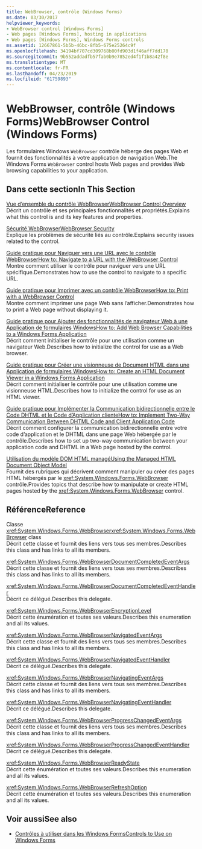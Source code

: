 ```yaml
---
title: WebBrowser, contrôle (Windows Forms)
ms.date: 03/30/2017
helpviewer_keywords:
- WebBrowser control [Windows Forms]
- Web pages [Windows Forms], hosting in applications
- Web pages [Windows Forms], Windows Forms controls
ms.assetid: 12667861-5b5b-46bc-8fb5-675e25264c9f
ms.openlocfilehash: 34194bf707cd309768b00fd903d1f46aff7dd170
ms.sourcegitcommit: 9b552addadfb57fab0b9e7852ed4f1f1b8a42f8e
ms.translationtype: MT
ms.contentlocale: fr-FR
ms.lasthandoff: 04/23/2019
ms.locfileid: "61759893"
---
```

# <a name="webbrowser-control-windows-forms"></a><span data-ttu-id="a2df9-102">WebBrowser, contrôle (Windows Forms)</span><span class="sxs-lookup"><span data-stu-id="a2df9-102">WebBrowser Control (Windows Forms)</span></span>
<span data-ttu-id="a2df9-103">Les formulaires Windows `WebBrowser` contrôle héberge des pages Web et fournit des fonctionnalités à votre application de navigation Web.</span><span class="sxs-lookup"><span data-stu-id="a2df9-103">The Windows Forms `WebBrowser` control hosts Web pages and provides Web browsing capabilities to your application.</span></span>  
  
## <a name="in-this-section"></a><span data-ttu-id="a2df9-104">Dans cette section</span><span class="sxs-lookup"><span data-stu-id="a2df9-104">In This Section</span></span>  
 [<span data-ttu-id="a2df9-105">Vue d’ensemble du contrôle WebBrowser</span><span class="sxs-lookup"><span data-stu-id="a2df9-105">WebBrowser Control Overview</span></span>](webbrowser-control-overview.md)  
 <span data-ttu-id="a2df9-106">Décrit un contrôle et ses principales fonctionnalités et propriétés.</span><span class="sxs-lookup"><span data-stu-id="a2df9-106">Explains what this control is and its key features and properties.</span></span>  
  
 [<span data-ttu-id="a2df9-107">Sécurité WebBrowser</span><span class="sxs-lookup"><span data-stu-id="a2df9-107">WebBrowser Security</span></span>](webbrowser-security.md)  
 <span data-ttu-id="a2df9-108">Explique les problèmes de sécurité liés au contrôle.</span><span class="sxs-lookup"><span data-stu-id="a2df9-108">Explains security issues related to the control.</span></span>  
  
 [<span data-ttu-id="a2df9-109">Guide pratique pour Naviguer vers une URL avec le contrôle WebBrowser</span><span class="sxs-lookup"><span data-stu-id="a2df9-109">How to: Navigate to a URL with the WebBrowser Control</span></span>](how-to-navigate-to-a-url-with-the-webbrowser-control.md)  
 <span data-ttu-id="a2df9-110">Montre comment utiliser le contrôle pour naviguer vers une URL spécifique.</span><span class="sxs-lookup"><span data-stu-id="a2df9-110">Demonstrates how to use the control to navigate to a specific URL.</span></span>  
  
 [<span data-ttu-id="a2df9-111">Guide pratique pour Imprimer avec un contrôle WebBrowser</span><span class="sxs-lookup"><span data-stu-id="a2df9-111">How to: Print with a WebBrowser Control</span></span>](how-to-print-with-a-webbrowser-control.md)  
 <span data-ttu-id="a2df9-112">Montre comment imprimer une page Web sans l’afficher.</span><span class="sxs-lookup"><span data-stu-id="a2df9-112">Demonstrates how to print a Web page without displaying it.</span></span>  
  
 [<span data-ttu-id="a2df9-113">Guide pratique pour Ajouter des fonctionnalités de navigateur Web à une Application de formulaires Windows</span><span class="sxs-lookup"><span data-stu-id="a2df9-113">How to: Add Web Browser Capabilities to a Windows Forms Application</span></span>](how-to-add-web-browser-capabilities-to-a-windows-forms-application.md)  
 <span data-ttu-id="a2df9-114">Décrit comment initialiser le contrôle pour une utilisation comme un navigateur Web.</span><span class="sxs-lookup"><span data-stu-id="a2df9-114">Describes how to initialize the control for use as a Web browser.</span></span>  
  
 [<span data-ttu-id="a2df9-115">Guide pratique pour Créer une visionneuse de Document HTML dans une Application de formulaires Windows</span><span class="sxs-lookup"><span data-stu-id="a2df9-115">How to: Create an HTML Document Viewer in a Windows Forms Application</span></span>](how-to-create-an-html-document-viewer-in-a-windows-forms-application.md)  
 <span data-ttu-id="a2df9-116">Décrit comment initialiser le contrôle pour une utilisation comme une visionneuse HTML.</span><span class="sxs-lookup"><span data-stu-id="a2df9-116">Describes how to initialize the control for use as an HTML viewer.</span></span>  
  
 [<span data-ttu-id="a2df9-117">Guide pratique pour Implémenter la Communication bidirectionnelle entre le Code DHTML et le Code d’Application cliente</span><span class="sxs-lookup"><span data-stu-id="a2df9-117">How to: Implement Two-Way Communication Between DHTML Code and Client Application Code</span></span>](implement-two-way-com-between-dhtml-and-client.md)  
 <span data-ttu-id="a2df9-118">Décrit comment configurer la communication bidirectionnelle entre votre code d’application et le DHTML dans une page Web hébergée par le contrôle.</span><span class="sxs-lookup"><span data-stu-id="a2df9-118">Describes how to set up two-way communication between your application code and DHTML in a Web page hosted by the control.</span></span>  
  
 [<span data-ttu-id="a2df9-119">Utilisation du modèle DOM HTML managé</span><span class="sxs-lookup"><span data-stu-id="a2df9-119">Using the Managed HTML Document Object Model</span></span>](using-the-managed-html-document-object-model.md)  
 <span data-ttu-id="a2df9-120">Fournit des rubriques qui décrivent comment manipuler ou créer des pages HTML hébergés par le <xref:System.Windows.Forms.WebBrowser> contrôle.</span><span class="sxs-lookup"><span data-stu-id="a2df9-120">Provides topics that describe how to manipulate or create HTML pages hosted by the <xref:System.Windows.Forms.WebBrowser> control.</span></span>  
  
## <a name="reference"></a><span data-ttu-id="a2df9-121">Référence</span><span class="sxs-lookup"><span data-stu-id="a2df9-121">Reference</span></span>  
 <span data-ttu-id="a2df9-122">Classe <xref:System.Windows.Forms.WebBrowser></span><span class="sxs-lookup"><span data-stu-id="a2df9-122"><xref:System.Windows.Forms.WebBrowser> class</span></span>  
 <span data-ttu-id="a2df9-123">Décrit cette classe et fournit des liens vers tous ses membres.</span><span class="sxs-lookup"><span data-stu-id="a2df9-123">Describes this class and has links to all its members.</span></span>  
  
 <xref:System.Windows.Forms.WebBrowserDocumentCompletedEventArgs>  
 <span data-ttu-id="a2df9-124">Décrit cette classe et fournit des liens vers tous ses membres.</span><span class="sxs-lookup"><span data-stu-id="a2df9-124">Describes this class and has links to all its members.</span></span>  
  
 <xref:System.Windows.Forms.WebBrowserDocumentCompletedEventHandler>  
 <span data-ttu-id="a2df9-125">Décrit ce délégué.</span><span class="sxs-lookup"><span data-stu-id="a2df9-125">Describes this delegate.</span></span>  
  
 <xref:System.Windows.Forms.WebBrowserEncryptionLevel>  
 <span data-ttu-id="a2df9-126">Décrit cette énumération et toutes ses valeurs.</span><span class="sxs-lookup"><span data-stu-id="a2df9-126">Describes this enumeration and all its values.</span></span>  
  
 <xref:System.Windows.Forms.WebBrowserNavigatedEventArgs>  
 <span data-ttu-id="a2df9-127">Décrit cette classe et fournit des liens vers tous ses membres.</span><span class="sxs-lookup"><span data-stu-id="a2df9-127">Describes this class and has links to all its members.</span></span>  
  
 <xref:System.Windows.Forms.WebBrowserNavigatedEventHandler>  
 <span data-ttu-id="a2df9-128">Décrit ce délégué.</span><span class="sxs-lookup"><span data-stu-id="a2df9-128">Describes this delegate.</span></span>  
  
 <xref:System.Windows.Forms.WebBrowserNavigatingEventArgs>  
 <span data-ttu-id="a2df9-129">Décrit cette classe et fournit des liens vers tous ses membres.</span><span class="sxs-lookup"><span data-stu-id="a2df9-129">Describes this class and has links to all its members.</span></span>  
  
 <xref:System.Windows.Forms.WebBrowserNavigatingEventHandler>  
 <span data-ttu-id="a2df9-130">Décrit ce délégué.</span><span class="sxs-lookup"><span data-stu-id="a2df9-130">Describes this delegate.</span></span>  
  
 <xref:System.Windows.Forms.WebBrowserProgressChangedEventArgs>  
 <span data-ttu-id="a2df9-131">Décrit cette classe et fournit des liens vers tous ses membres.</span><span class="sxs-lookup"><span data-stu-id="a2df9-131">Describes this class and has links to all its members.</span></span>  
  
 <xref:System.Windows.Forms.WebBrowserProgressChangedEventHandler>  
 <span data-ttu-id="a2df9-132">Décrit ce délégué.</span><span class="sxs-lookup"><span data-stu-id="a2df9-132">Describes this delegate.</span></span>  
  
 <xref:System.Windows.Forms.WebBrowserReadyState>  
 <span data-ttu-id="a2df9-133">Décrit cette énumération et toutes ses valeurs.</span><span class="sxs-lookup"><span data-stu-id="a2df9-133">Describes this enumeration and all its values.</span></span>  
  
 <xref:System.Windows.Forms.WebBrowserRefreshOption>  
 <span data-ttu-id="a2df9-134">Décrit cette énumération et toutes ses valeurs.</span><span class="sxs-lookup"><span data-stu-id="a2df9-134">Describes this enumeration and all its values.</span></span>  
  
## <a name="see-also"></a><span data-ttu-id="a2df9-135">Voir aussi</span><span class="sxs-lookup"><span data-stu-id="a2df9-135">See also</span></span>

- [<span data-ttu-id="a2df9-136">Contrôles à utiliser dans les Windows Forms</span><span class="sxs-lookup"><span data-stu-id="a2df9-136">Controls to Use on Windows Forms</span></span>](controls-to-use-on-windows-forms.md)
